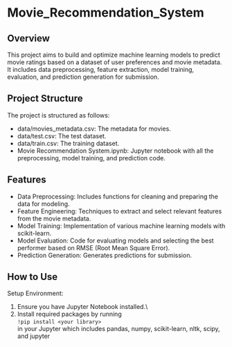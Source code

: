 # Movie_Recommendation_System
## Overview
This project aims to build and optimize machine learning models to predict movie ratings based on a dataset of user preferences and movie metadata. It includes data preprocessing, feature extraction, model training, evaluation, and prediction generation for submission.
## Project Structure
The project is structured as follows:

- data/movies_metadata.csv: The metadata for movies.
- data/test.csv: The test dataset.
- data/train.csv: The training dataset.
- Movie Recommendation System.ipynb: Jupyter notebook with all the preprocessing, model training, and prediction code.

## Features
- Data Preprocessing: Includes functions for cleaning and preparing the data for modeling.
- Feature Engineering: Techniques to extract and select relevant features from the movie metadata.
- Model Training: Implementation of various machine learning models with scikit-learn.
- Model Evaluation: Code for evaluating models and selecting the best performer based on RMSE (Root Mean Square Error).
- Prediction Generation: Generates predictions for submission.

## How to Use
Setup Environment:

1. Ensure you have Jupyter Notebook installed.\
2. Install required packages by running\
```!pip install <your library>``` \
in your Jupyter which includes pandas, numpy, scikit-learn, nltk, scipy, and jupyter
